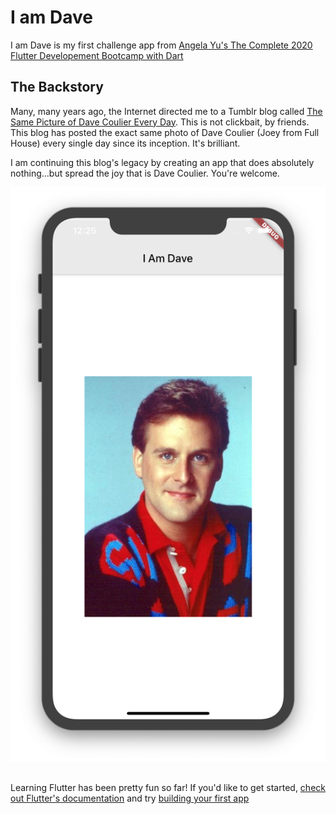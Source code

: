# I am Dave

I am Dave is my first challenge app from [Angela Yu's The Complete 2020 Flutter Developement Bootcamp with Dart](https://www.udemy.com/course/flutter-bootcamp-with-dart/)

## The Backstory
Many, many years ago, the Internet directed me to a Tumblr blog called [The Same Picture of Dave Coulier Every Day](https://samepicofdavecoulier.tumblr.com/). This is not clickbait, by friends. This blog has posted the exact same photo of Dave Coulier (Joey from Full House) every single day since its inception. It's brilliant.

I am continuing this blog's legacy by creating an app that does absolutely nothing...but spread the joy that is Dave Coulier. You're welcome.

![The iconic Dave Coulier](images/iPhoneDave.png)

##
Learning Flutter has been pretty fun so far! If you'd like to get started, [check out Flutter's documentation](https://flutter.dev/docs) and try [building your first app](https://flutter.dev/docs/get-started/codelab)

